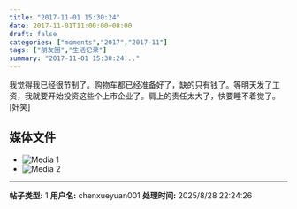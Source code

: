 ```yaml
---
title: "2017-11-01 15:30:24"
date: 2017-11-01T11:00:00+08:00
draft: false
categories: ["moments","2017","2017-11"]
tags: ["朋友圈","生活记录"]
summary: "2017-11-01 15:30:24..."
---
```


我觉得我已经很节制了。购物车都已经准备好了，缺的只有钱了。等明天发了工资，我就要开始投资这些个上市企业了。肩上的责任太大了，快要睡不着觉了。[奸笑]

## 媒体文件

- ![Media 1](/Moments/photos/2017-11-01/201711011530240.jpg)
- ![Media 2](/Moments/photos/2017-11-01/201711011530241.jpg)

---

**帖子类型:** 1
**用户名:** chenxueyuan001
**处理时间:** 2025/8/28 22:24:26